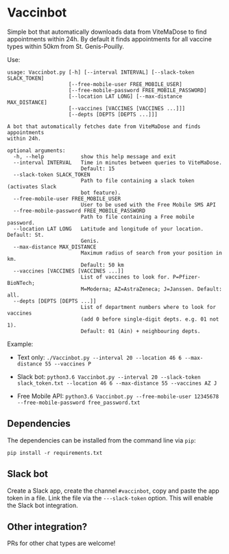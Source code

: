 # Vaccinbot

Simple bot that automatically downloads data from ViteMaDose to find appointments within 24h. 
By default it finds appointments for all vaccine types within 50km from St. Genis-Pouilly.

Use:

```
usage: Vaccinbot.py [-h] [--interval INTERVAL] [--slack-token SLACK_TOKEN]
                    [--free-mobile-user FREE_MOBILE_USER]
                    [--free-mobile-password FREE_MOBILE_PASSWORD]
                    [--location LAT LONG] [--max-distance MAX_DISTANCE]
                    [--vaccines [VACCINES [VACCINES ...]]]
                    [--depts [DEPTS [DEPTS ...]]]

A bot that automatically fetches date from ViteMaDose and finds appointments
within 24h.

optional arguments:
  -h, --help            show this help message and exit
  --interval INTERVAL   Time in minutes between queries to ViteMaDose.
                        Default: 15
  --slack-token SLACK_TOKEN
                        Path to file containing a slack token (activates Slack
                        bot feature).
  --free-mobile-user FREE_MOBILE_USER
                        User to be used with the Free Mobile SMS API
  --free-mobile-password FREE_MOBILE_PASSWORD
                        Path to file containing a Free mobile password.
  --location LAT LONG   Latitude and longitude of your location. Default: St.
                        Genis.
  --max-distance MAX_DISTANCE
                        Maximum radius of search from your position in km.
                        Default: 50 km
  --vaccines [VACCINES [VACCINES ...]]
                        List of vaccines to look for. P=Pfizer-BioNTech;
                        M=Moderna; AZ=AstraZeneca; J=Janssen. Default: all.
  --depts [DEPTS [DEPTS ...]]
                        List of department numbers where to look for vaccines
                        (add 0 before single-digit depts. e.g. 01 not 1).
                        Default: 01 (Ain) + neighbouring depts.
```

Example:

* Text only:
```./Vaccinbot.py --interval 20 --location 46 6 --max-distance 55 --vaccines P  ```

* Slack bot:
```python3.6 Vaccinbot.py --interval 20 --slack-token slack_token.txt --location 46 6 --max-distance 55 --vaccines AZ J ```

* Free Mobile API:
```python3.6 Vaccinbot.py --free-mobile-user 12345678 --free-mobile-password free_password.txt```

## Dependencies
The dependencies can be installed from the command line via `pip`:
```
pip install -r requirements.txt
```

## Slack bot

Create a Slack app, create the channel ```#vaccinbot```, copy and paste the app token in a file. Link the file via the ```---slack-token``` option.
This will enable the Slack bot integration.

## Other integration?

PRs for other chat types are welcome!
